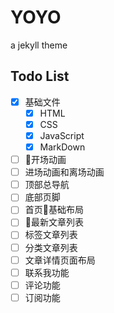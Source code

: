 # YOYO
a jekyll theme

## Todo List

- [x] 基础文件
  - [x] HTML
  - [x] CSS
  - [x] JavaScript
  - [x] MarkDown
- [ ] 开场动画
- [ ] 进场动画和离场动画
- [ ] 顶部总导航
- [ ] 底部页脚
- [ ] 首页基础布局
- [ ] 最新文章列表
- [ ] 标签文章列表
- [ ] 分类文章列表
- [ ] 文章详情页面布局
- [ ] 联系我功能
- [ ] 评论功能
- [ ] 订阅功能